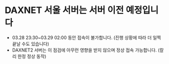# DAXNET 서울 서버는 서버 이전 예정입니다
- 03.28 23:30~03.29 02:00 동안 접속이 불가합니다. (진행 상황에 따라 더 일찍 끝날 수도 있습니다)
- DAXNET2 서버는 이 점검에 아무런 영향을 받지 않으며 정상 접속 가능합니다. (칼리 한정 정상 동작)
